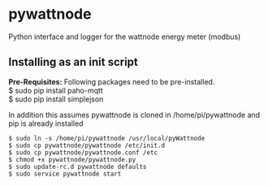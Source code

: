 pywattnode
==========

Python interface and logger for the wattnode energy meter (modbus)

Installing as an init script 
----------
**Pre-Requisites:**
Following packages need to be pre-installed.<br />
    $ sudo pip install paho-mqtt <br />
    $ sudo pip install simplejson <br />

In addition this assumes pywattnode is cloned in /home/pi/pywattnode and pip is already installed

    $ sudo ln -s /home/pi/pywattnode /usr/local/pyWattnode
    $ sudo cp pywattnode/pywattnode /etc/init.d
    $ sudo cp pywattnode/pywattnode.conf /etc
    $ chmod +x pywattnode/pywattnode.py
    $ sudo update-rc.d pywattnode defaults
    $ sudo service pywattnode start
